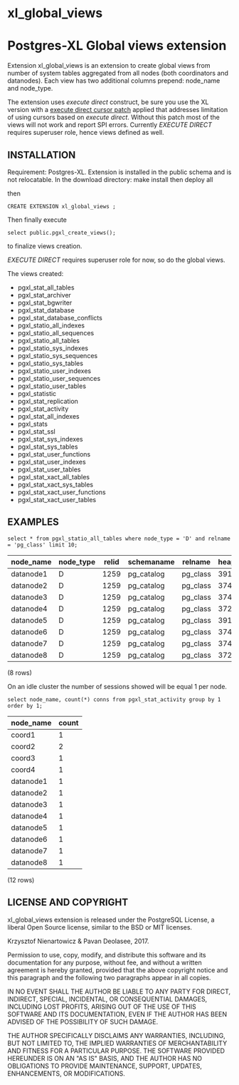 # xl_global_views

Postgres-XL Global views extension
====================

Extension xl_global_views is an extension to create global views from number of system tables aggregated from all nodes (both coordinators and datanodes).
Each view has two additional columns prepend: node_name and node_type. 

The extension uses _execute direct_ construct, be sure you use the XL version with a [execute direct cursor patch](https://git.postgresql.org/gitweb/?p=postgres-xl.git;a=commit;h=1b6ada225da45c82529d56f71e3c6a62fabcfd55) applied that addresses limitation of using cursors based on _execute direct_. Without this patch most of the views will not work and report SPI errors.
Currently _EXECUTE DIRECT_ requires superuser role, hence views defined as well.

INSTALLATION
------------
Requirement: Postgres-XL.
Extension is installed in the public schema and is not relocatable.
In the download directory:
	make install
then
	deploy all

then	

	CREATE EXTENSION xl_global_views ;

Then finally execute
```
select public.pgxl_create_views(); 
```
to finalize views creation.

_EXECUTE DIRECT_ requires superuser role for now, so do the global views.

The views created:

* pgxl_stat_all_tables
* pgxl_stat_archiver
* pgxl_stat_bgwriter
* pgxl_stat_database
* pgxl_stat_database_conflicts
* pgxl_statio_all_indexes
* pgxl_statio_all_sequences
* pgxl_statio_all_tables
* pgxl_statio_sys_indexes
* pgxl_statio_sys_sequences
* pgxl_statio_sys_tables
* pgxl_statio_user_indexes
* pgxl_statio_user_sequences
* pgxl_statio_user_tables
* pgxl_statistic
* pgxl_stat_replication
* pgxl_stat_activity
* pgxl_stat_all_indexes
* pgxl_stats
* pgxl_stat_ssl
* pgxl_stat_sys_indexes
* pgxl_stat_sys_tables
* pgxl_stat_user_functions
* pgxl_stat_user_indexes
* pgxl_stat_user_tables
* pgxl_stat_xact_all_tables
* pgxl_stat_xact_sys_tables
* pgxl_stat_xact_user_functions
* pgxl_stat_xact_user_tables


EXAMPLES
-------

	select * from pgxl_statio_all_tables where node_type = 'D' and relname = 'pg_class' limit 10;

node_name | node_type | relid | schemaname | relname  | heap_blks_read | heap_blks_hit | idx_blks_read | idx_blks_hit | toast_blks_read | toast_blks_hit | tidx_blks_read | tidx_blks_hit
-----------|-----------|-------|------------|----------|----------------|---------------|---------------|--------------|-----------------|----------------|----------------|---------------
 datanode1 | D         |  1259 | pg_catalog | pg_class |           3918 |      58604308 |           259 |      3035480 |          [null] |         [null] |         [null] |        [null]
 datanode2 | D         |  1259 | pg_catalog | pg_class |           3745 |       2634617 |           613 |       141135 |          [null] |         [null] |         [null] |        [null]
 datanode3 | D         |  1259 | pg_catalog | pg_class |           3742 |        965008 |           395 |        41040 |          [null] |         [null] |         [null] |        [null]
 datanode4 | D         |  1259 | pg_catalog | pg_class |           3722 |        937601 |           212 |        37620 |          [null] |         [null] |         [null] |        [null]
 datanode5 | D         |  1259 | pg_catalog | pg_class |           3918 |      58604308 |           259 |      3035480 |          [null] |         [null] |         [null] |        [null]
 datanode6 | D         |  1259 | pg_catalog | pg_class |           3745 |       2634617 |           613 |       141135 |          [null] |         [null] |         [null] |        [null]
 datanode7 | D         |  1259 | pg_catalog | pg_class |           3742 |        965008 |           395 |        41040 |          [null] |         [null] |         [null] |        [null]
 datanode8 | D         |  1259 | pg_catalog | pg_class |           3722 |        937601 |           212 |        37620 |          [null] |         [null] |         [null] |        [null]
(8 rows)

On an idle cluster the number of sessions showed will be equal 1 per node.
 
	select node_name, count(*) conns from pgxl_stat_activity group by 1 order by 1;
 node_name | count
-----------|-------
 coord1    |     1
 coord2    |     2
 coord3    |     1
 coord4    |     1
 datanode1 |     1
 datanode2 |     1
 datanode3 |     1
 datanode4 |     1
 datanode5 |     1
 datanode6 |     1
 datanode7 |     1
 datanode8 |     1
(12 rows)


	

LICENSE AND COPYRIGHT
---------------------

xl_global_views extension is released under the PostgreSQL License, a liberal Open Source license, similar to the BSD or MIT licenses.

Krzysztof Nienartowicz & Pavan Deolasee, 2017.

Permission to use, copy, modify, and distribute this software and its documentation for any purpose, without fee, and without a written agreement is hereby granted, provided that the above copyright notice and this paragraph and the following two paragraphs appear in all copies.

IN NO EVENT SHALL THE AUTHOR BE LIABLE TO ANY PARTY FOR DIRECT, INDIRECT, SPECIAL, INCIDENTAL, OR CONSEQUENTIAL DAMAGES, INCLUDING LOST PROFITS, ARISING OUT OF THE USE OF THIS SOFTWARE AND ITS DOCUMENTATION, EVEN IF THE AUTHOR HAS BEEN ADVISED OF THE POSSIBILITY OF SUCH DAMAGE.

THE AUTHOR SPECIFICALLY DISCLAIMS ANY WARRANTIES, INCLUDING, BUT NOT LIMITED TO, THE IMPLIED WARRANTIES OF MERCHANTABILITY AND FITNESS FOR A PARTICULAR PURPOSE. THE SOFTWARE PROVIDED HEREUNDER IS ON AN "AS IS" BASIS, AND THE AUTHOR HAS NO OBLIGATIONS TO PROVIDE MAINTENANCE, SUPPORT, UPDATES, ENHANCEMENTS, OR MODIFICATIONS.


